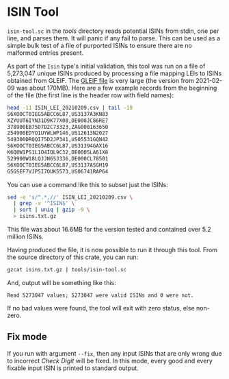 # ISIN Tool

`isin-tool.sc` in the _tools_ directory reads potential ISINs from stdin, one
per line, and parses them. It will panic if any fail to parse. This can be used
as a simple bulk test of a file of purported ISINs to ensure there are no
malformed entries present.

As part of the `Isin` type's initial validation, this tool was run on a file of 5,273,047
unique ISINs produced by processing a file mapping LEIs to ISINs obtained from GLEIF. The
[GLEIF file](https://www.gleif.org/en/lei-data/lei-mapping/download-isin-to-lei-relationship-files)
is very large (the version from 2021-02-09 was about 170MB). Here are a few example records from
the beginning of the file (the first line is the header row with field names):

```sh
head -11 ISIN_LEI_20210209.csv | tail -10
S6XOOCT0IEG5ABCC6L87,US3137A3KN83
XZYUUT6IYN31D9K77X08,DE000JC86RE7
378900EB75D7D2C73323,ZAG000163650
254900EDYO1UYWLWP146,US12613N2027
549300DRQQI75D2JP341,US05531GQN42
S6XOOCT0IEG5ABCC6L87,US31394GAX16
K6Q0W1PS1L1O4IQL9C32,DE000SLA61X8
529900W18LQJJN6SJ336,DE000CL78501
S6XOOCT0IEG5ABCC6L87,US3137ASGH19
G5GSEF7VJP5I7OUK5573,US06741RAP64
```

You can use a command like this to subset just the ISINs:

```sh
sed -e 's/^.*,//' ISIN_LEI_20210209.csv \
  | grep -v '^ISIN$' \
  | sort | uniq | gzip -9 \
  > isins.txt.gz
```

This file was about 16.6MB for the version tested and contained over 5.2 million ISINs.

Having produced the file, it is now possible to run it through this tool. From the source
directory of this crate, you can run:

```sh
gzcat isins.txt.gz | tools/isin-tool.sc
```

And, output will be something like this:

```text
Read 5273047 values; 5273047 were valid ISINs and 0 were not.
```

If no bad values were found, the tool will exit with zero status, else non-zero.


## Fix mode

If you run with argument `--fix`, then any input ISINs that are only wrong due to incorrect
_Check Digit_ will be fixed. In this mode, every good and every fixable input ISIN is printed
to standard output.
